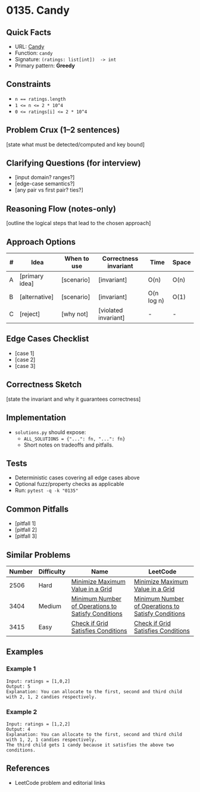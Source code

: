 # 0135. Candy

## Quick Facts

- URL: [Candy](https://leetcode.com/problems/candy/)
- Function: `candy`
- Signature: `(ratings: list[int])  -> int`
- Primary pattern: **Greedy**

## Constraints

- `n == ratings.length`
- `1 <= n <= 2 * 10^4`
- `0 <= ratings[i] <= 2 * 10^4`

## Problem Crux (1–2 sentences)

[state what must be detected/computed and key bound]

## Clarifying Questions (for interview)

- [input domain? ranges?]
- [edge-case semantics?]
- [any pair vs first pair? ties?]

## Reasoning Flow (notes-only)

[outline the logical steps that lead to the chosen approach]

## Approach Options

| # | Idea | When to use | Correctness invariant | Time | Space |
|---|------|-------------|-----------------------|------|-------|
| A | [primary idea] | [scenario] | [invariant] | O(n) | O(n) |
| B | [alternative] | [scenario] | [invariant] | O(n log n) | O(1) |
| C | [reject] | [why not] | [violated invariant] | - | - |

## Edge Cases Checklist

- [case 1]
- [case 2]
- [case 3]

## Correctness Sketch

[state the invariant and why it guarantees correctness]

## Implementation

- `solutions.py` should expose:
  - `ALL_SOLUTIONS = {"...": fn, "...": fn}`
  - Short notes on tradeoffs and pitfalls.

## Tests

- Deterministic cases covering all edge cases above
- Optional fuzz/property checks as applicable
- Run: `pytest -q -k "0135"`

## Common Pitfalls

- [pitfall 1]
- [pitfall 2]
- [pitfall 3]

## Similar Problems

| Number | Difficulty | Name | LeetCode |
|---|---|---|---|
| 2506 | Hard | [Minimize Maximum Value in a Grid](../2506-minimize-maximum-value-in-a-grid/readme.md) | [Minimize Maximum Value in a Grid](https://leetcode.com/problems/minimize-maximum-value-in-a-grid/) |
| 3404 | Medium | [Minimum Number of Operations to Satisfy Conditions](../3404-minimum-number-of-operations-to-satisfy-conditions/readme.md) | [Minimum Number of Operations to Satisfy Conditions](https://leetcode.com/problems/minimum-number-of-operations-to-satisfy-conditions/) |
| 3415 | Easy | [Check if Grid Satisfies Conditions](../3415-check-if-grid-satisfies-conditions/readme.md) | [Check if Grid Satisfies Conditions](https://leetcode.com/problems/check-if-grid-satisfies-conditions/) |

## Examples

### Example 1

```text
Input: ratings = [1,0,2]
Output: 5
Explanation: You can allocate to the first, second and third child with 2, 1, 2 candies respectively.
```

### Example 2

```text
Input: ratings = [1,2,2]
Output: 4
Explanation: You can allocate to the first, second and third child with 1, 2, 1 candies respectively.
The third child gets 1 candy because it satisfies the above two conditions.
```

## References

- LeetCode problem and editorial links
